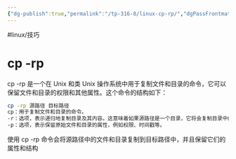 ```yaml
---
{"dg-publish":true,"permalink":"/tp-316-8/linux-cp-rp/","dgPassFrontmatter":true,"created":"2023-08-10T10:24:21.571+08:00","updated":"2024-06-01T10:51:17.153+08:00"}
---
```


#linux/技巧
# cp -rp

cp -rp 是一个在 Unix 和类 Unix 操作系统中用于复制文件和目录的命令，它可以保留文件和目录的权限和其他属性。这个命令的结构如下：

```bash
cp -rp 源路径 目标路径
cp：用于复制文件和目录的命令。
-r：选项，表示递归地复制目录及其内容。这意味着如果源路径是一个目录，它将会复制目录中的所有内容，包括子目录和文件。
-p：选项，表示保留原始文件和目录的属性，例如权限、时间戳等。
```

使用 cp -rp 命令会将源路径中的文件和目录复制到目标路径中，并且保留它们的属性和结构